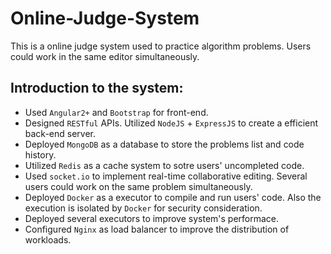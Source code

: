 # Online-Judge-System
This is a online judge system used to practice algorithm problems. Users could work in the same editor simultaneously.

## Introduction to the system:

* Used `Angular2+` and `Bootstrap` for front-end.
* Designed `RESTful` APIs. Utilized `NodeJS` + `ExpressJS` to create a efficient back-end server.
* Deployed `MongoDB` as a database to store the problems list and code history.
* Utilized `Redis` as a cache system to sotre users' uncompleted code.
* Used `socket.io` to implement real-time collaborative editing. Several users could work on the same problem simultaneously.
* Deployed `Docker` as a executor to compile and run users' code. Also the execution is isolated by `Docker` for security consideration.
* Deployed several executors to improve system's performace. 
* Configured `Nginx` as load balancer to improve the distribution of workloads.
